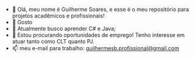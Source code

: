 - 👋 Olá, meu nome é Guilherme Soares, e esse é o meu repositório para projetos acadêmicos e profissionais!
- 👀 Gosto 
- 🌱 Atualmente busco aprender C# e Java;
- 💞️ Estou procurando oportunidades de emprego! Tenho interesse em atuar tanto como CLT quanto PJ.
- 📫 meu e-mail para trabalho: guilhermesb.profissional@gmail.com

<!---
AceSkyes/AceSkyes is a ✨ special ✨ repository because its `README.md` (this file) appears on your GitHub profile.
You can click the Preview link to take a look at your changes.
--->
